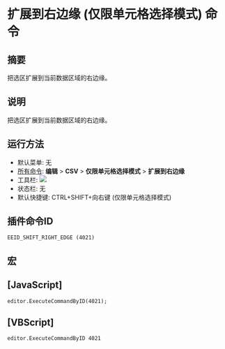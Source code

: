 # 扩展到右边缘 (仅限单元格选择模式) 命令

## 摘要

把选区扩展到当前数据区域的右边缘。

## 说明

把选区扩展到当前数据区域的右边缘。

## 运行方法

- 默认菜单: 无
- [所有命令](../tools/all_commands): **编辑** \> **CSV** \> **仅限单元格选择模式** \> **扩展到右边缘**
- 工具栏: ![](../../images/cell_selection_mode..png)
- 状态栏: 无
- 默认快捷键: CTRL+SHIFT+向右键 (仅限单元格选择模式)

## 插件命令ID

```
EEID_SHIFT_RIGHT_EDGE (4021)
```

## 宏

## \[JavaScript\]

```
editor.ExecuteCommandByID(4021);
```

## \[VBScript\]

```
editor.ExecuteCommandByID 4021
```
